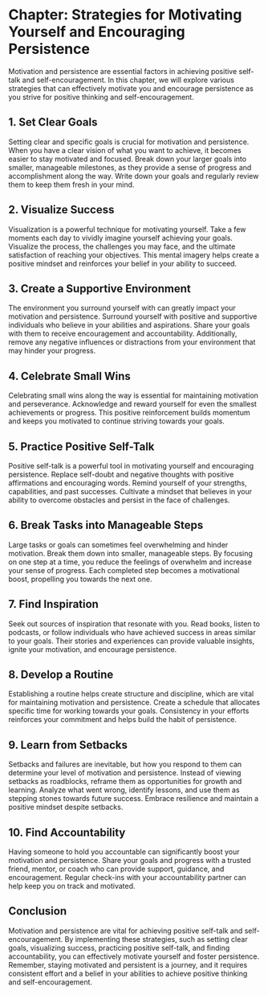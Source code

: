 Chapter: Strategies for Motivating Yourself and Encouraging Persistence
=======================================================================

Motivation and persistence are essential factors in achieving positive self-talk and self-encouragement. In this chapter, we will explore various strategies that can effectively motivate you and encourage persistence as you strive for positive thinking and self-encouragement.

**1. Set Clear Goals**
----------------------

Setting clear and specific goals is crucial for motivation and persistence. When you have a clear vision of what you want to achieve, it becomes easier to stay motivated and focused. Break down your larger goals into smaller, manageable milestones, as they provide a sense of progress and accomplishment along the way. Write down your goals and regularly review them to keep them fresh in your mind.

**2. Visualize Success**
------------------------

Visualization is a powerful technique for motivating yourself. Take a few moments each day to vividly imagine yourself achieving your goals. Visualize the process, the challenges you may face, and the ultimate satisfaction of reaching your objectives. This mental imagery helps create a positive mindset and reinforces your belief in your ability to succeed.

**3. Create a Supportive Environment**
--------------------------------------

The environment you surround yourself with can greatly impact your motivation and persistence. Surround yourself with positive and supportive individuals who believe in your abilities and aspirations. Share your goals with them to receive encouragement and accountability. Additionally, remove any negative influences or distractions from your environment that may hinder your progress.

**4. Celebrate Small Wins**
---------------------------

Celebrating small wins along the way is essential for maintaining motivation and perseverance. Acknowledge and reward yourself for even the smallest achievements or progress. This positive reinforcement builds momentum and keeps you motivated to continue striving towards your goals.

**5. Practice Positive Self-Talk**
----------------------------------

Positive self-talk is a powerful tool in motivating yourself and encouraging persistence. Replace self-doubt and negative thoughts with positive affirmations and encouraging words. Remind yourself of your strengths, capabilities, and past successes. Cultivate a mindset that believes in your ability to overcome obstacles and persist in the face of challenges.

**6. Break Tasks into Manageable Steps**
----------------------------------------

Large tasks or goals can sometimes feel overwhelming and hinder motivation. Break them down into smaller, manageable steps. By focusing on one step at a time, you reduce the feelings of overwhelm and increase your sense of progress. Each completed step becomes a motivational boost, propelling you towards the next one.

**7. Find Inspiration**
-----------------------

Seek out sources of inspiration that resonate with you. Read books, listen to podcasts, or follow individuals who have achieved success in areas similar to your goals. Their stories and experiences can provide valuable insights, ignite your motivation, and encourage persistence.

**8. Develop a Routine**
------------------------

Establishing a routine helps create structure and discipline, which are vital for maintaining motivation and persistence. Create a schedule that allocates specific time for working towards your goals. Consistency in your efforts reinforces your commitment and helps build the habit of persistence.

**9. Learn from Setbacks**
--------------------------

Setbacks and failures are inevitable, but how you respond to them can determine your level of motivation and persistence. Instead of viewing setbacks as roadblocks, reframe them as opportunities for growth and learning. Analyze what went wrong, identify lessons, and use them as stepping stones towards future success. Embrace resilience and maintain a positive mindset despite setbacks.

**10. Find Accountability**
---------------------------

Having someone to hold you accountable can significantly boost your motivation and persistence. Share your goals and progress with a trusted friend, mentor, or coach who can provide support, guidance, and encouragement. Regular check-ins with your accountability partner can help keep you on track and motivated.

**Conclusion**
--------------

Motivation and persistence are vital for achieving positive self-talk and self-encouragement. By implementing these strategies, such as setting clear goals, visualizing success, practicing positive self-talk, and finding accountability, you can effectively motivate yourself and foster persistence. Remember, staying motivated and persistent is a journey, and it requires consistent effort and a belief in your abilities to achieve positive thinking and self-encouragement.
